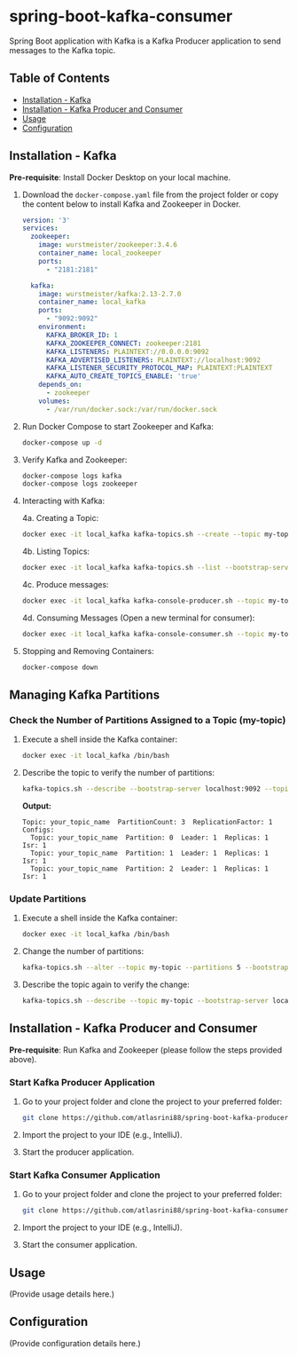 # spring-boot-kafka-consumer

Spring Boot application with Kafka is a Kafka Producer application to send messages to the Kafka topic.

## Table of Contents

- [Installation - Kafka](#installation---kafka)
- [Installation - Kafka Producer and Consumer](#installation---kafka-producer-and-consumer)
- [Usage](#usage)
- [Configuration](#configuration)

## Installation - Kafka

**Pre-requisite**: Install Docker Desktop on your local machine.

1. Download the `docker-compose.yaml` file from the project folder or copy the content below to install Kafka and Zookeeper in Docker.

    ```yaml
    version: '3'
    services:
      zookeeper:
        image: wurstmeister/zookeeper:3.4.6
        container_name: local_zookeeper
        ports:
          - "2181:2181"

      kafka:
        image: wurstmeister/kafka:2.13-2.7.0
        container_name: local_kafka
        ports:
          - "9092:9092"
        environment:
          KAFKA_BROKER_ID: 1
          KAFKA_ZOOKEEPER_CONNECT: zookeeper:2181
          KAFKA_LISTENERS: PLAINTEXT://0.0.0.0:9092
          KAFKA_ADVERTISED_LISTENERS: PLAINTEXT://localhost:9092
          KAFKA_LISTENER_SECURITY_PROTOCOL_MAP: PLAINTEXT:PLAINTEXT
          KAFKA_AUTO_CREATE_TOPICS_ENABLE: 'true'
        depends_on:
          - zookeeper
        volumes:
          - /var/run/docker.sock:/var/run/docker.sock
    ```

2. Run Docker Compose to start Zookeeper and Kafka:

    ```bash
    docker-compose up -d
    ```

3. Verify Kafka and Zookeeper:

    ```bash
    docker-compose logs kafka
    docker-compose logs zookeeper
    ```

4. Interacting with Kafka:

    4a. Creating a Topic:

    ```bash
    docker exec -it local_kafka kafka-topics.sh --create --topic my-topic --bootstrap-server localhost:9092 --partitions 1 --replication-factor 1
    ```

    4b. Listing Topics:

    ```bash
    docker exec -it local_kafka kafka-topics.sh --list --bootstrap-server localhost:9092
    ```

    4c. Produce messages:

    ```bash
    docker exec -it local_kafka kafka-console-producer.sh --topic my-topic --bootstrap-server localhost:9092
    ```

    4d. Consuming Messages (Open a new terminal for consumer):

    ```bash
    docker exec -it local_kafka kafka-console-consumer.sh --topic my-topic --from-beginning --bootstrap-server localhost:9092
    ```

5. Stopping and Removing Containers:

    ```bash
    docker-compose down
    ```

## Managing Kafka Partitions

### Check the Number of Partitions Assigned to a Topic (my-topic)

1. Execute a shell inside the Kafka container:

    ```bash
    docker exec -it local_kafka /bin/bash
    ```

2. Describe the topic to verify the number of partitions:

    ```bash
    kafka-topics.sh --describe --bootstrap-server localhost:9092 --topic your_topic_name
    ```

    **Output:**
    ```
    Topic: your_topic_name  PartitionCount: 3  ReplicationFactor: 1  Configs:
      Topic: your_topic_name  Partition: 0  Leader: 1  Replicas: 1  Isr: 1
      Topic: your_topic_name  Partition: 1  Leader: 1  Replicas: 1  Isr: 1
      Topic: your_topic_name  Partition: 2  Leader: 1  Replicas: 1  Isr: 1
    ```

### Update Partitions

1. Execute a shell inside the Kafka container:

    ```bash
    docker exec -it local_kafka /bin/bash
    ```

2. Change the number of partitions:

    ```bash
    kafka-topics.sh --alter --topic my-topic --partitions 5 --bootstrap-server localhost:9092
    ```

3. Describe the topic again to verify the change:

    ```bash
    kafka-topics.sh --describe --topic my-topic --bootstrap-server localhost:9092
    ```

## Installation - Kafka Producer and Consumer

**Pre-requisite**: Run Kafka and Zookeeper (please follow the steps provided above).

### Start Kafka Producer Application

1. Go to your project folder and clone the project to your preferred folder:

    ```bash
    git clone https://github.com/atlasrini88/spring-boot-kafka-producer.git
    ```

2. Import the project to your IDE (e.g., IntelliJ).

3. Start the producer application.

### Start Kafka Consumer Application

1. Go to your project folder and clone the project to your preferred folder:

    ```bash
    git clone https://github.com/atlasrini88/spring-boot-kafka-consumer.git
    ```

2. Import the project to your IDE (e.g., IntelliJ).

3. Start the consumer application.

## Usage

(Provide usage details here.)

## Configuration

(Provide configuration details here.)

